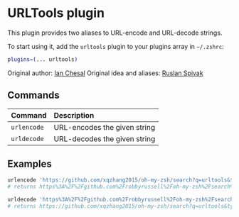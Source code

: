 # URLTools plugin

This plugin provides two aliases to URL-encode and URL-decode strings.

To start using it, add the `urltools` plugin to your plugins array in `~/.zshrc`:

```zsh
plugins=(... urltools)
```

Original author: [Ian Chesal](https://github.com/ianchesal)
Original idea and aliases: [Ruslan Spivak](https://ruslanspivak.wordpress.com/2010/06/02/urlencode-and-urldecode-from-a-command-line/)

## Commands

| Command     | Description                  |
| :---------- | :--------------------------- |
| `urlencode` | URL-encodes the given string |
| `urldecode` | URL-decodes the given string |

## Examples

```zsh
urlencode 'https://github.com/xqzhang2015/oh-my-zsh/search?q=urltools&type=Code'
# returns https%3A%2F%2Fgithub.com%2Frobbyrussell%2Foh-my-zsh%2Fsearch%3Fq%3Durltools%26type%3DCode

urldecode 'https%3A%2F%2Fgithub.com%2Frobbyrussell%2Foh-my-zsh%2Fsearch%3Fq%3Durltools%26type%3DCode'
# returns https://github.com/xqzhang2015/oh-my-zsh/search?q=urltools&type=Code
```
